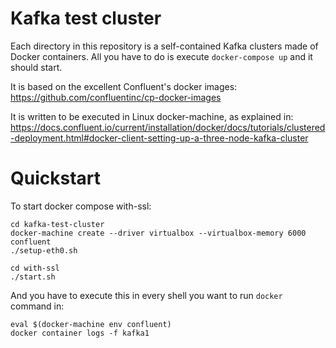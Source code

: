 # Kafka test cluster

Each directory in this repository is a self-contained Kafka clusters made of Docker containers. All you have to do is execute `docker-compose up` and it should start. 

It is based on the excellent Confluent's docker images: https://github.com/confluentinc/cp-docker-images

It is written to be executed in Linux docker-machine, as explained in: https://docs.confluent.io/current/installation/docker/docs/tutorials/clustered-deployment.html#docker-client-setting-up-a-three-node-kafka-cluster

# Quickstart

To start docker compose with-ssl:

```
cd kafka-test-cluster
docker-machine create --driver virtualbox --virtualbox-memory 6000 confluent
./setup-eth0.sh

cd with-ssl
./start.sh
```

And you have to execute this in every shell you want to run `docker` command in:

```
eval $(docker-machine env confluent)
docker container logs -f kafka1
```

